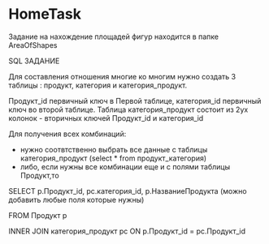 # HomeTask
Задание на нахождение площадей фигур находится в папке AreaOfShapes

SQL ЗАДАНИЕ

Для составления отношения многие ко многим нужно создать 3 таблицы : продукт, категория и категория_продукт.

Продукт_id первичный ключ в Первой таблице, категория_id первичный ключ во второй таблице. Таблица категория_продукт состоит из 2ух колонок - вторичных ключей Продукт_id и категория_id

Для получения всех комбинаций:
* нужно соотвтственно выбрать все данные с таблицы категория_продукт (select * from продукт_категория)
* либо, если нужны все комбинации еще и с полями таблицы Продукт,то 

SELECT p.Продукт_id, pc.категория_id, p.НазваниеПродукта (можно добавить любые поля которые нужны)

FROM Продукт p

INNER JOIN категория_продукт pc
        ON p.Продукт_id = pc.Продукт_id
